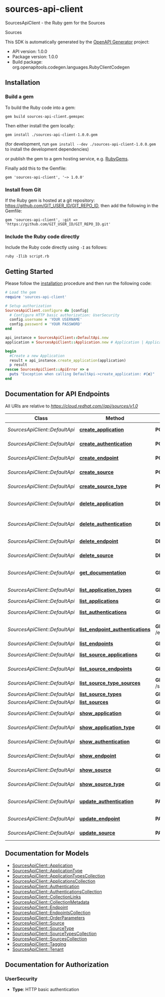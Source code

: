 # sources-api-client

SourcesApiClient - the Ruby gem for the Sources

Sources

This SDK is automatically generated by the [OpenAPI Generator](https://openapi-generator.tech) project:

- API version: 1.0.0
- Package version: 1.0.0
- Build package: org.openapitools.codegen.languages.RubyClientCodegen

## Installation

### Build a gem

To build the Ruby code into a gem:

```shell
gem build sources-api-client.gemspec
```

Then either install the gem locally:

```shell
gem install ./sources-api-client-1.0.0.gem
```
(for development, run `gem install --dev ./sources-api-client-1.0.0.gem` to install the development dependencies)

or publish the gem to a gem hosting service, e.g. [RubyGems](https://rubygems.org/).

Finally add this to the Gemfile:

    gem 'sources-api-client', '~> 1.0.0'

### Install from Git

If the Ruby gem is hosted at a git repository: https://github.com/GIT_USER_ID/GIT_REPO_ID, then add the following in the Gemfile:

    gem 'sources-api-client', :git => 'https://github.com/GIT_USER_ID/GIT_REPO_ID.git'

### Include the Ruby code directly

Include the Ruby code directly using `-I` as follows:

```shell
ruby -Ilib script.rb
```

## Getting Started

Please follow the [installation](#installation) procedure and then run the following code:
```ruby
# Load the gem
require 'sources-api-client'

# Setup authorization
SourcesApiClient.configure do |config|
  # Configure HTTP basic authorization: UserSecurity
  config.username = 'YOUR USERNAME'
  config.password = 'YOUR PASSWORD'
end

api_instance = SourcesApiClient::DefaultApi.new
application = SourcesApiClient::Application.new # Application | Application attributes to create

begin
  #Create a new Application
  result = api_instance.create_application(application)
  p result
rescue SourcesApiClient::ApiError => e
  puts "Exception when calling DefaultApi->create_application: #{e}"
end

```

## Documentation for API Endpoints

All URIs are relative to *https://cloud.redhat.com//api/sources/v1.0*

Class | Method | HTTP request | Description
------------ | ------------- | ------------- | -------------
*SourcesApiClient::DefaultApi* | [**create_application**](docs/DefaultApi.md#create_application) | **POST** /applications | Create a new Application
*SourcesApiClient::DefaultApi* | [**create_authentication**](docs/DefaultApi.md#create_authentication) | **POST** /authentications | Create a new Authentication
*SourcesApiClient::DefaultApi* | [**create_endpoint**](docs/DefaultApi.md#create_endpoint) | **POST** /endpoints | Create a new Endpoint
*SourcesApiClient::DefaultApi* | [**create_source**](docs/DefaultApi.md#create_source) | **POST** /sources | Create a new Source
*SourcesApiClient::DefaultApi* | [**create_source_type**](docs/DefaultApi.md#create_source_type) | **POST** /source_types | Create a new SourceType
*SourcesApiClient::DefaultApi* | [**delete_application**](docs/DefaultApi.md#delete_application) | **DELETE** /applications/{id} | Delete an existing Application
*SourcesApiClient::DefaultApi* | [**delete_authentication**](docs/DefaultApi.md#delete_authentication) | **DELETE** /authentications/{id} | Delete an existing Authentication
*SourcesApiClient::DefaultApi* | [**delete_endpoint**](docs/DefaultApi.md#delete_endpoint) | **DELETE** /endpoints/{id} | Delete an existing Endpoint
*SourcesApiClient::DefaultApi* | [**delete_source**](docs/DefaultApi.md#delete_source) | **DELETE** /sources/{id} | Delete an existing Source
*SourcesApiClient::DefaultApi* | [**get_documentation**](docs/DefaultApi.md#get_documentation) | **GET** /openapi.json | Return this API document in JSON format
*SourcesApiClient::DefaultApi* | [**list_application_types**](docs/DefaultApi.md#list_application_types) | **GET** /application_types | List ApplicationTypes
*SourcesApiClient::DefaultApi* | [**list_applications**](docs/DefaultApi.md#list_applications) | **GET** /applications | List Applications
*SourcesApiClient::DefaultApi* | [**list_authentications**](docs/DefaultApi.md#list_authentications) | **GET** /authentications | List Authentications
*SourcesApiClient::DefaultApi* | [**list_endpoint_authentications**](docs/DefaultApi.md#list_endpoint_authentications) | **GET** /endpoints/{id}/authentications | List Authentications for Endpoint
*SourcesApiClient::DefaultApi* | [**list_endpoints**](docs/DefaultApi.md#list_endpoints) | **GET** /endpoints | List Endpoints
*SourcesApiClient::DefaultApi* | [**list_source_applications**](docs/DefaultApi.md#list_source_applications) | **GET** /sources/{id}/applications | List Applications for Source
*SourcesApiClient::DefaultApi* | [**list_source_endpoints**](docs/DefaultApi.md#list_source_endpoints) | **GET** /sources/{id}/endpoints | List Endpoints for Source
*SourcesApiClient::DefaultApi* | [**list_source_type_sources**](docs/DefaultApi.md#list_source_type_sources) | **GET** /source_types/{id}/sources | List Sources for SourceType
*SourcesApiClient::DefaultApi* | [**list_source_types**](docs/DefaultApi.md#list_source_types) | **GET** /source_types | List SourceTypes
*SourcesApiClient::DefaultApi* | [**list_sources**](docs/DefaultApi.md#list_sources) | **GET** /sources | List Sources
*SourcesApiClient::DefaultApi* | [**show_application**](docs/DefaultApi.md#show_application) | **GET** /applications/{id} | Show an existing Application
*SourcesApiClient::DefaultApi* | [**show_application_type**](docs/DefaultApi.md#show_application_type) | **GET** /application_types/{id} | Show an existing ApplicationType
*SourcesApiClient::DefaultApi* | [**show_authentication**](docs/DefaultApi.md#show_authentication) | **GET** /authentications/{id} | Show an existing Authentication
*SourcesApiClient::DefaultApi* | [**show_endpoint**](docs/DefaultApi.md#show_endpoint) | **GET** /endpoints/{id} | Show an existing Endpoint
*SourcesApiClient::DefaultApi* | [**show_source**](docs/DefaultApi.md#show_source) | **GET** /sources/{id} | Show an existing Source
*SourcesApiClient::DefaultApi* | [**show_source_type**](docs/DefaultApi.md#show_source_type) | **GET** /source_types/{id} | Show an existing SourceType
*SourcesApiClient::DefaultApi* | [**update_authentication**](docs/DefaultApi.md#update_authentication) | **PATCH** /authentications/{id} | Update an existing Authentication
*SourcesApiClient::DefaultApi* | [**update_endpoint**](docs/DefaultApi.md#update_endpoint) | **PATCH** /endpoints/{id} | Update an existing Endpoint
*SourcesApiClient::DefaultApi* | [**update_source**](docs/DefaultApi.md#update_source) | **PATCH** /sources/{id} | Update an existing Source


## Documentation for Models

 - [SourcesApiClient::Application](docs/Application.md)
 - [SourcesApiClient::ApplicationType](docs/ApplicationType.md)
 - [SourcesApiClient::ApplicationTypesCollection](docs/ApplicationTypesCollection.md)
 - [SourcesApiClient::ApplicationsCollection](docs/ApplicationsCollection.md)
 - [SourcesApiClient::Authentication](docs/Authentication.md)
 - [SourcesApiClient::AuthenticationsCollection](docs/AuthenticationsCollection.md)
 - [SourcesApiClient::CollectionLinks](docs/CollectionLinks.md)
 - [SourcesApiClient::CollectionMetadata](docs/CollectionMetadata.md)
 - [SourcesApiClient::Endpoint](docs/Endpoint.md)
 - [SourcesApiClient::EndpointsCollection](docs/EndpointsCollection.md)
 - [SourcesApiClient::OrderParameters](docs/OrderParameters.md)
 - [SourcesApiClient::Source](docs/Source.md)
 - [SourcesApiClient::SourceType](docs/SourceType.md)
 - [SourcesApiClient::SourceTypesCollection](docs/SourceTypesCollection.md)
 - [SourcesApiClient::SourcesCollection](docs/SourcesCollection.md)
 - [SourcesApiClient::Tagging](docs/Tagging.md)
 - [SourcesApiClient::Tenant](docs/Tenant.md)


## Documentation for Authorization


### UserSecurity

- **Type**: HTTP basic authentication

